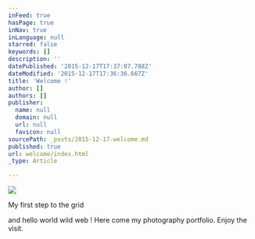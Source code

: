 ```yaml
---
inFeed: true
hasPage: true
inNav: true
inLanguage: null
starred: false
keywords: []
description: ''
datePublished: '2015-12-17T17:37:07.788Z'
dateModified: '2015-12-17T17:36:36.667Z'
title: 'Welcome !'
author: []
authors: []
publisher:
  name: null
  domain: null
  url: null
  favicon: null
sourcePath: _posts/2015-12-17-welcome.md
published: true
url: welcome/index.html
_type: Article

---
```

![](https://the-grid-user-content.s3-us-west-2.amazonaws.com/c7498b4d-f23a-4b6a-8745-27ed47373df5.jpg)

My first step to the grid

and hello world wild web ! Here come my photography portfolio. Enjoy the visit.